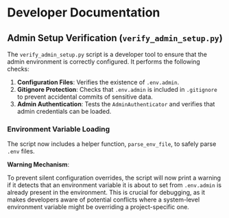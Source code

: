 
# Developer Documentation

## Admin Setup Verification (`verify_admin_setup.py`)

The `verify_admin_setup.py` script is a developer tool to ensure that the admin environment is correctly configured. It performs the following checks:

1.  **Configuration Files**: Verifies the existence of `.env.admin`.
2.  **Gitignore Protection**: Checks that `.env.admin` is included in `.gitignore` to prevent accidental commits of sensitive data.
3.  **Admin Authentication**: Tests the `AdminAuthenticator` and verifies that admin credentials can be loaded.

### Environment Variable Loading

The script now includes a helper function, `parse_env_file`, to safely parse `.env` files.

**Warning Mechanism**:

To prevent silent configuration overrides, the script will now print a warning if it detects that an environment variable it is about to set from `.env.admin` is already present in the environment. This is crucial for debugging, as it makes developers aware of potential conflicts where a system-level environment variable might be overriding a project-specific one.


